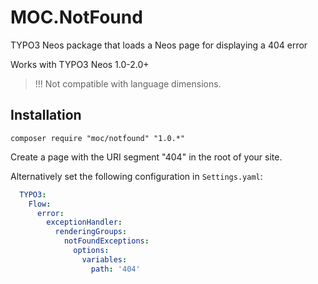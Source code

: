 MOC.NotFound
=============

TYPO3 Neos package that loads a Neos page for displaying a 404 error

Works with TYPO3 Neos 1.0-2.0+

> !!! Not compatible with language dimensions.

Installation
------------
```composer require "moc/notfound" "1.0.*"```

Create a page with the URI segment "404" in the root of your site.

Alternatively set the following configuration in ``Settings.yaml``:

```yaml
  TYPO3:
    Flow:
      error:
        exceptionHandler:
          renderingGroups:
            notFoundExceptions:
              options:
                variables:
                  path: '404'
```
